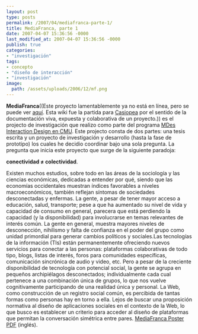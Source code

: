 ```yaml
---
layout: post
type: posts
permalink: /2007/04/mediafranca-parte-1/
title: MediaFranca, parte 1
date: 2007-04-07 15:36:56 -0000
last_modified_at: 2007-04-07 15:36:56 -0000
publish: true
categories:
- "investigación"
tags:
- concepto
- "diseño de interacción"
- "investigación"
image:
  path: /assets/uploads/2006/12/mf.png
---
```

**MediaFranca**((Este proyecto lamentablemente ya no está en línea, pero se puede ver [aquí](https://web.archive.org/web/20100105082332/http://www.herbertspencer.net/thesis/index.php?title=Main_Page#expand). Esta wiki fue la partida para [Casiopea](http://wiki.ead.pucv.cl) por el sentido de la documentación viva, expuesta y colaborativa de un proyecto.)) es el projecto de investigación que realizo como parte del programa [MDes Interaction Design en CMU](http://www.design.cmu.edu/show_program.php?s=2&t=3). Este projecto consta de dos partes: una tesis escrita y un proyecto de investigación y desarrollo (hasta la fase de prototipo) los cuales he decidio coordinar bajo una sola pregunta. La pregunta que inicia este proyecto que surge de la siguiente paradoja:

**conectividad ≠ colectividad**.

Existen muchos estudios, sobre todo en las áreas de la sociologí­a y las ciencias económicas, dedicadas a entender por qué, siendo que las economí­as occidentales muestran í­ndices favorables a niveles macroeconómicos, también reflejan sí­ntomas de sociedades desconectadas y enfermas. La gente, a pesar de tener mayor acceso a educación, salud, transporte; pese a que ha aumentado su nivel de vida y capacidad de consumo en general, parecera que está perdiendo la capacidad (y la disponibilidad) para involucrarse en temas relevantes de interés común. La gente en general, muestra mayores niveles de desconección, nihilismo y falta de confianza en el poder del grupo como unidad primordial para generar cambios polí­ticos y sociales.Las tecnologí­as de la información (TIs) están permanentemente ofreciendo nuevos servicios para conectar a las personas: plataformas colaborativas de todo tipo, blogs, listas de interés, foros para comunidades especí­ficas, comunicación sincrónica de audio y video, etc. Pero a pesar de la creciente disponibilidad de tecnologí­a con potencial social, la gente se agrupa en pequeños archipiélagos desconectados; individualmente cada cual pertenece a una combinación única de grupos, lo que nos vuelve cognitivamente participando de una realidad única y personal. La Web, como construcción de un registro social común, es percibida de tantas formas como personas hay en torno a ella. Lejos de buscar una proposición normativa al diseño de aplicaciones sociales en el contexto de la Web, lo que busco es establecer un criterio para acceder al diseño de plataformas que permitan la conversación simétrica entre pares. [MediaFranca Poster PDF](/assets/uploads/2006/12/MediaFranca_Poster.pdf) (inglés).
